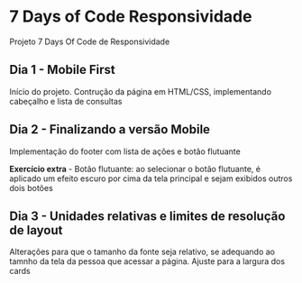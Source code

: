 # 7 Days of Code Responsividade
Projeto 7 Days Of Code de Responsividade

## Dia 1 - Mobile First
Início do projeto. Contrução da página em HTML/CSS, implementando cabeçalho e lista de consultas

## Dia 2 - Finalizando a versão Mobile
Implementação do footer com lista de ações e botão flutuante 

**Exercício extra** - 
Botão flutuante: ao selecionar o botão flutuante, é aplicado um efeito escuro por cima da tela principal e sejam exibidos outros dois botões

## Dia 3 - Unidades relativas e limites de resolução de layout
Alterações para que o tamanho da fonte seja relativo, se adequando ao tamnho da tela da pessoa que acessar a página. Ajuste para a largura dos cards
